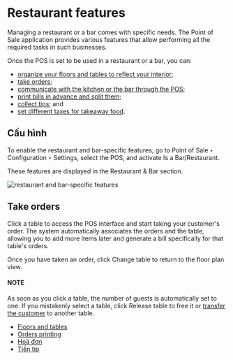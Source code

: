 # Restaurant features

Managing a restaurant or a bar comes with specific needs. The Point of Sale application provides
various features that allow performing all the required tasks in such businesses.

Once the POS is set to be used in a restaurant or a bar, you can:

- [organize your floors and tables to reflect your interior](restaurant/floors_tables.md);
- [take orders](#restaurant-orders);
- [communicate with the kitchen or the bar through the POS](restaurant/kitchen_printing.md);
- [print bills in advance and split them](restaurant/bill_printing.md);
- [collect tips](restaurant/tips.md); and
- [set different taxes for takeaway food](pricing/fiscal_position.md).

<a id="restaurant-configuration"></a>

## Cấu hình

To enable the restaurant and bar-specific features, go to Point of Sale ‣
Configuration ‣ Settings, select the POS, and activate Is a Bar/Restaurant.

These features are displayed in the Restaurant & Bar section.

![restaurant and bar-specific features](../../../.gitbook/assets/restaurant-bar-section.png)

<a id="restaurant-orders"></a>

## Take orders

Click a table to access the POS interface and start taking your customer's order. The system
automatically associates the orders and the table, allowing you to add more items later and generate
a bill specifically for that table's orders.

Once you have taken an order, click Change table to return to the floor plan view.

#### NOTE
As soon as you click a table, the number of guests is automatically set to one. If you
mistakenly select a table, click Release table to free it or [transfer the
customer](restaurant/floors_tables.md#floors-tables-transfer) to another table.

* [Floors and tables](restaurant/floors_tables.md)
* [Orders printing](restaurant/kitchen_printing.md)
* [Hoá đơn](restaurant/bill_printing.md)
* [Tiền tip](restaurant/tips.md)
